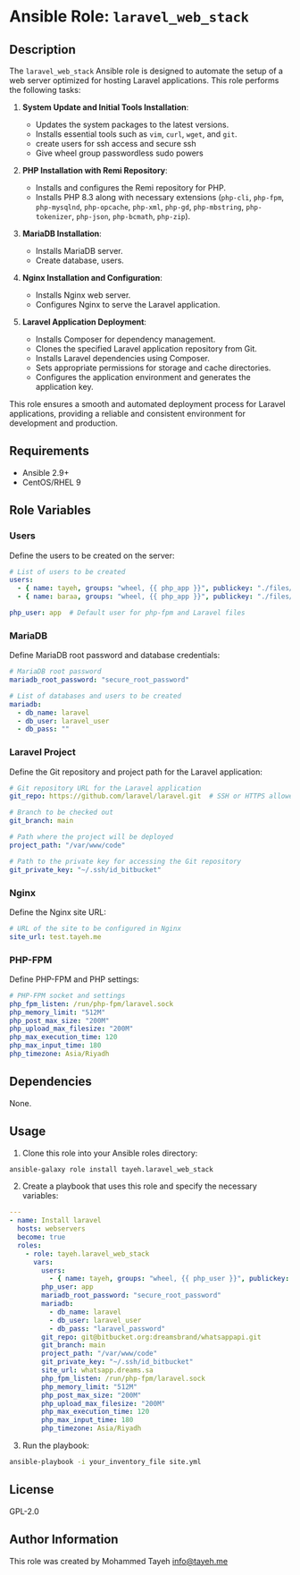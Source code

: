 # Ansible Role: `laravel_web_stack`

Description
-----------

The `laravel_web_stack` Ansible role is designed to automate the setup of a web server optimized for hosting Laravel applications. This role performs the following tasks:

1. **System Update and Initial Tools Installation**:
   - Updates the system packages to the latest versions.
   - Installs essential tools such as `vim`, `curl`, `wget`, and `git`.
   - create users for ssh access and secure ssh
   - Give wheel group passwordless sudo powers

2. **PHP Installation with Remi Repository**:
   - Installs and configures the Remi repository for PHP.
   - Installs PHP 8.3 along with necessary extensions (`php-cli`, `php-fpm`, `php-mysqlnd`, `php-opcache`, `php-xml`, `php-gd`, `php-mbstring`, `php-tokenizer`, `php-json`, `php-bcmath`, `php-zip`).

3. **MariaDB Installation**:
   - Installs MariaDB server.
   - Create database, users.

4. **Nginx Installation and Configuration**:
   - Installs Nginx web server.
   - Configures Nginx to serve the Laravel application.

5. **Laravel Application Deployment**:
   - Installs Composer for dependency management.
   - Clones the specified Laravel application repository from Git.
   - Installs Laravel dependencies using Composer.
   - Sets appropriate permissions for storage and cache directories.
   - Configures the application environment and generates the application key.

This role ensures a smooth and automated deployment process for Laravel applications, providing a reliable and consistent environment for development and production.

Requirements
------------

- Ansible 2.9+
- CentOS/RHEL 9

Role Variables
--------------

### Users
Define the users to be created on the server:
```yaml
# List of users to be created
users:
  - { name: tayeh, groups: "wheel, {{ php_app }}", publickey: "./files/keys/tayeh.pub" }
  - { name: baraa, groups: "wheel, {{ php_app }}", publickey: "./files/keys/baraa.pub" }

php_user: app  # Default user for php-fpm and Laravel files
```

### MariaDB
Define MariaDB root password and database credentials:
```yaml
# MariaDB root password
mariadb_root_password: "secure_root_password"

# List of databases and users to be created
mariadb:
  - db_name: laravel
  - db_user: laravel_user
  - db_pass: ""
```

### Laravel Project
Define the Git repository and project path for the Laravel application:
```yaml
# Git repository URL for the Laravel application
git_repo: https://github.com/laravel/laravel.git  # SSH or HTTPS allowed

# Branch to be checked out
git_branch: main

# Path where the project will be deployed
project_path: "/var/www/code"

# Path to the private key for accessing the Git repository
git_private_key: "~/.ssh/id_bitbucket"
```

### Nginx
Define the Nginx site URL:
```yaml
# URL of the site to be configured in Nginx
site_url: test.tayeh.me
```

### PHP-FPM
Define PHP-FPM and PHP settings:
```yaml
# PHP-FPM socket and settings
php_fpm_listen: /run/php-fpm/laravel.sock
php_memory_limit: "512M"
php_post_max_size: "200M"
php_upload_max_filesize: "200M"
php_max_execution_time: 120
php_max_input_time: 180
php_timezone: Asia/Riyadh
```

Dependencies
------------

None.

Usage
----------------

1. Clone this role into your Ansible roles directory:
```bash
ansible-galaxy role install tayeh.laravel_web_stack
```
2. Create a playbook that uses this role and specify the necessary variables:

```yaml
---
- name: Install laravel
  hosts: webservers
  become: true
  roles:
    - role: tayeh.laravel_web_stack
      vars:
        users:
          - { name: tayeh, groups: "wheel, {{ php_user }}", publickey: "./files/tayeh.pub" }
        php_user: app
        mariadb_root_password: "secure_root_password"
        mariadb:
          - db_name: laravel
          - db_user: laravel_user
          - db_pass: "laravel_password"
        git_repo: git@bitbucket.org:dreamsbrand/whatsappapi.git
        git_branch: main
        project_path: "/var/www/code"
        git_private_key: "~/.ssh/id_bitbucket"
        site_url: whatsapp.dreams.sa
        php_fpm_listen: /run/php-fpm/laravel.sock
        php_memory_limit: "512M"
        php_post_max_size: "200M"
        php_upload_max_filesize: "200M"
        php_max_execution_time: 120
        php_max_input_time: 180
        php_timezone: Asia/Riyadh
```

3. Run the playbook:
```bash
ansible-playbook -i your_inventory_file site.yml
```

License
-------

GPL-2.0

Author Information
------------------

This role was created by Mohammed Tayeh <info@tayeh.me>
